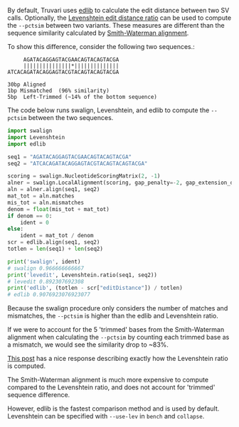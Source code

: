By default, Truvari uses [edlib](https://github.com/Martinsos/edlib) to calculate the edit distance between two SV calls. Optionally, the [Levenshtein edit distance ratio](https://en.wikipedia.org/wiki/Levenshtein_distance) can be used to compute the `--pctsim` between two variants. These measures are different than the sequence similarity calculated by [Smith-Waterman alignment](https://en.wikipedia.org/wiki/Smith%E2%80%93Waterman_algorithm).

To show this difference, consider the following two sequences.:

```
     AGATACAGGAGTACGAACAGTACAGTACGA
     |||||||||||||||*||||||||||||||
ATCACAGATACAGGAGTACGTACAGTACAGTACGA

30bp Aligned
1bp Mismatched  (96% similarity)
5bp  Left-Trimmed (~14% of the bottom sequence)
```

The code below runs swalign, Levenshtein, and edlib to compute the `--pctsim` between the two sequences.


```python
import swalign
import Levenshtein
import edlib

seq1 = "AGATACAGGAGTACGAACAGTACAGTACGA"
seq2 = "ATCACAGATACAGGAGTACGTACAGTACAGTACGA"

scoring = swalign.NucleotideScoringMatrix(2, -1)
alner = swalign.LocalAlignment(scoring, gap_penalty=-2, gap_extension_decay=0.5)
aln = alner.align(seq1, seq2)
mat_tot = aln.matches
mis_tot = aln.mismatches
denom = float(mis_tot + mat_tot)
if denom == 0:
    ident = 0
else:
    ident = mat_tot / denom
scr = edlib.align(seq1, seq2)
totlen = len(seq1) + len(seq2)

print('swalign', ident)
# swalign 0.966666666667
print('levedit', Levenshtein.ratio(seq1, seq2))
# levedit 0.892307692308
print('edlib', (totlen - scr["editDistance"]) / totlen)
# edlib 0.9076923076923077
```

Because the swalign procedure only considers the number of matches and mismatches, the `--pctsim` is higher than the edlib and Levenshtein ratio. 

If we were to account for the 5 'trimmed' bases from the Smith-Waterman alignment when calculating the `--pctsim` by counting each trimmed base as a mismatch, we would see the similarity drop to ~83%. 

[This post](https://stackoverflow.com/questions/14260126/how-python-levenshtein-ratio-is-computed) has a nice response describing exactly how the Levenshtein ratio is computed.

The Smith-Waterman alignment is much more expensive to compute compared to the Levenshtein ratio, and does not account for 'trimmed' sequence difference. 

However, edlib is the fastest comparison method and is used by default. Levenshtein can be specified with `--use-lev` in `bench` and `collapse`.